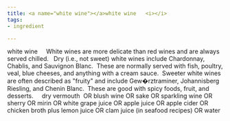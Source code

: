 ```yaml
---
title: <a name="white wine"></a>white wine   <i></i>
tags:
- ingredient

---
```

white wine     White wines are more delicate than red wines and are always served chilled.   Dry (i.e., not sweet) white wines include Chardonnay, Chablis, and Sauvignon Blanc.  These are normally served with fish, poultry, veal, blue cheeses, and anything with a cream sauce.  Sweeter white wines are often described as "fruity" and include Gew�rztraminer, Johannisberg Riesling, and Chenin Blanc.  These are good with spicy foods, fruit, and desserts.     dry vermouth  OR blush wine OR sake OR sparkling wine OR sherry OR mirin OR white grape juice OR apple juice OR apple cider OR chicken broth plus lemon juice OR clam juice (in seafood recipes) OR water
